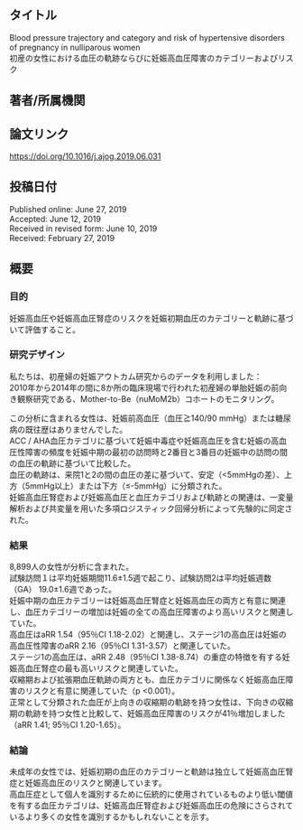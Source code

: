 ## タイトル
Blood pressure trajectory and category and risk of hypertensive disorders of pregnancy in nulliparous women  
初産の女性における血圧の軌跡ならびに妊娠高血圧障害のカテゴリーおよびリスク

## 著者/所属機関

## 論文リンク
https://doi.org/10.1016/j.ajog.2019.06.031

## 投稿日付
Published online: June 27, 2019  
Accepted: June 12, 2019  
Received in revised form: June 10, 2019  
Received: February 27, 2019

## 概要
### 目的
妊娠高血圧や妊娠高血圧腎症のリスクを妊娠初期血圧のカテゴリーと軌跡に基づいて評価すること。

### 研究デザイン
私たちは、初産婦の妊娠アウトカム研究からのデータを利用しました：  
2010年から2014年の間に8か所の臨床現場で行われた初産婦の単胎妊娠の前向き観察研究である、Mother-to-Be（nuMoM2b）コホートのモニタリング。

この分析に含まれる女性は、妊娠前高血圧（血圧≧140/90 mmHg）または糖尿病の既往歴はありませんでした。  
ACC / AHA血圧カテゴリに基づいて妊娠中毒症や妊娠高血圧を含む妊娠の高血圧性障害の頻度を妊娠中期の最初の訪問時と2番目と3番目の妊娠中の訪問の間の血圧の軌跡に基づいて比較した。  
血圧の軌跡は、来院1と2の間の血圧の差に基づいて、安定（<5mmHgの差）、上方（5mmHg以上）または下方（≤-5mmHg）に分類された。  
妊娠高血圧腎症および妊娠高血圧と血圧カテゴリおよび軌跡との関連は、一変量解析および共変量を用いた多項ロジスティック回帰分析によって先験的に同定された。

### 結果
8,899人の女性が分析に含まれた。  
試験訪問１は平均妊娠期間11.6±1.5週で起こり、試験訪問2は平均妊娠週数（GA） 19.0±1.6週であった。  
妊娠中期の血圧カテゴリーは妊娠高血圧腎症と妊娠高血圧の両方と有意に関連し、血圧カテゴリーの増加は妊娠の全ての高血圧障害のより高いリスクと関連していた。  
高血圧はaRR 1.54（95％CI 1.18-2.02）と関連し、ステージ1の高血圧は妊娠の高血圧性障害のaRR 2.16（95％CI 1.31-3.57）と関連していた。  
ステージ1の高血圧は、aRR 2.48（95％CI 1.38-8.74）の重症の特徴を有する妊娠高血圧腎症の最も高いリスクと関連していた。  
収縮期および拡張期血圧軌跡の両方とも、血圧カテゴリに関係なく妊娠高血圧障害のリスクと有意に関連していた（p <0.001）。  
正常として分類された血圧が上向きの収縮期の軌跡を持つ女性は、下向きの収縮期の軌跡を持つ女性と比較して、妊娠高血圧障害のリスクが41％増加しました（aRR 1.41; 95％CI 1.20-1.65）。

### 結論
未成年の女性では、妊娠初期の血圧のカテゴリーと軌跡は独立して妊娠高血圧腎症と妊娠高血圧のリスクと関連しています。  
高血圧症として個人を識別するために伝統的に使用されているものより低い閾値を有する血圧カテゴリは、妊娠高血圧腎症および妊娠高血圧の危険にさらされているより多くの女性を識別するかもしれないことを示す。
